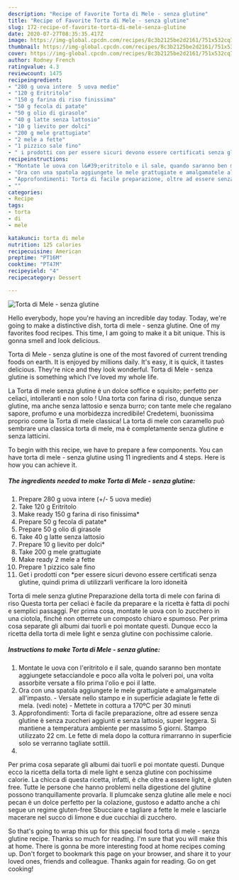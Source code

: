 ```yaml
---
description: "Recipe of Favorite Torta di Mele - senza glutine"
title: "Recipe of Favorite Torta di Mele - senza glutine"
slug: 172-recipe-of-favorite-torta-di-mele-senza-glutine
date: 2020-07-27T08:35:35.417Z
image: https://img-global.cpcdn.com/recipes/8c3b2125be2d2161/751x532cq70/torta-di-mele-senza-glutine-recipe-main-photo.jpg
thumbnail: https://img-global.cpcdn.com/recipes/8c3b2125be2d2161/751x532cq70/torta-di-mele-senza-glutine-recipe-main-photo.jpg
cover: https://img-global.cpcdn.com/recipes/8c3b2125be2d2161/751x532cq70/torta-di-mele-senza-glutine-recipe-main-photo.jpg
author: Rodney French
ratingvalue: 4.3
reviewcount: 1475
recipeingredient:
- "280 g uova intere  5 uova medie"
- "120 g Eritritolo"
- "150 g farina di riso finissima"
- "50 g fecola di patate"
- "50 g olio di girasole"
- "40 g latte senza lattosio"
- "10 g lievito per dolci"
- "200 g mele grattugiate"
- "2 mele a fette"
- "1 pizzico sale fino"
- " i prodotti con per essere sicuri devono essere certificati senza glutine quindi prima di utilizzarli verificare la loro idoneit"
recipeinstructions:
- "Montate le uova con l&#39;eritritolo e il sale, quando saranno ben montate aggiungete setacciandole e poco alla volta le polveri poi, una volta assorbite versate a filo prima l&#39;olio e poi il latte."
- "Ora con una spatola aggiungete le mele grattugiate e amalgamatele all&#39;impasto. Versate nello stampo e in superficie adagiate le fette di mela. (vedi note) Mettete in cottura a 170ºC per 30 minuti"
- "Approfondimenti: Torta di facile preparazione, oltre ad essere senza glutine è senza zuccheri aggiunti e senza lattosio, super leggera. Si mantiene a temperatura ambiente per massimo 5 giorni. Stampo utilizzato 22 cm. Le fette di mela dopo la cottura rimarranno in superficie solo se verranno tagliate sottili."
- ""
categories:
- Recipe
tags:
- torta
- di
- mele

katakunci: torta di mele 
nutrition: 125 calories
recipecuisine: American
preptime: "PT16M"
cooktime: "PT47M"
recipeyield: "4"
recipecategory: Dessert

---
```



![Torta di Mele - senza glutine](https://img-global.cpcdn.com/recipes/8c3b2125be2d2161/751x532cq70/torta-di-mele-senza-glutine-recipe-main-photo.jpg)

Hello everybody, hope you're having an incredible day today. Today, we're going to make a distinctive dish, torta di mele - senza glutine. One of my favorites food recipes. This time, I am going to make it a bit unique. This is gonna smell and look delicious.

Torta di Mele - senza glutine is one of the most favored of current trending foods on earth. It is enjoyed by millions daily. It's easy, it is quick, it tastes delicious. They're nice and they look wonderful. Torta di Mele - senza glutine is something which I've loved my whole life.

La Torta di mele senza glutine è un dolce soffice e squisito; perfetto per celiaci, intolleranti e non solo ! Una torta con farina di riso, dunque senza glutine, ma anche senza lattosio e senza burro; con tante mele che regalano sapore, profumo e una morbidezza incredibile! Credetemi, buonissima proprio come la Torta di mele classica! La torta di mele con caramello può sembrare una classica torta di mele, ma è completamente senza glutine e senza latticini.


To begin with this recipe, we have to prepare a few components. You can have torta di mele - senza glutine using 11 ingredients and 4 steps. Here is how you can achieve it.

<!--inarticleads1-->

##### The ingredients needed to make Torta di Mele - senza glutine:

1. Prepare 280 g uova intere (+/- 5 uova medie)
1. Take 120 g Eritritolo
1. Make ready 150 g farina di riso finissima*
1. Prepare 50 g fecola di patate*
1. Prepare 50 g olio di girasole
1. Take 40 g latte senza lattosio
1. Prepare 10 g lievito per dolci*
1. Take 200 g mele grattugiate
1. Make ready 2 mele a fette
1. Prepare 1 pizzico sale fino
1. Get  i prodotti con *per essere sicuri devono essere certificati senza glutine, quindi prima di utilizzarli verificare la loro idoneità


Torta di mele senza glutine Preparazione della torta di mele con farina di riso Questa torta per celiaci è facile da preparare e la ricetta è fatta di pochi e semplici passaggi. Per prima cosa, montate le uova con lo zucchero in una ciotola, finché non otterrete un composto chiaro e spumoso. Per prima cosa separate gli albumi dai tuorli e poi montate questi. Dunque ecco la ricetta della torta di mele light e senza glutine con pochissime calorie. 

<!--inarticleads2-->

##### Instructions to make Torta di Mele - senza glutine:

1. Montate le uova con l&#39;eritritolo e il sale, quando saranno ben montate aggiungete setacciandole e poco alla volta le polveri poi, una volta assorbite versate a filo prima l&#39;olio e poi il latte.
1. Ora con una spatola aggiungete le mele grattugiate e amalgamatele all&#39;impasto. - Versate nello stampo e in superficie adagiate le fette di mela. (vedi note) - Mettete in cottura a 170ºC per 30 minuti
1. Approfondimenti: Torta di facile preparazione, oltre ad essere senza glutine è senza zuccheri aggiunti e senza lattosio, super leggera. Si mantiene a temperatura ambiente per massimo 5 giorni. Stampo utilizzato 22 cm. Le fette di mela dopo la cottura rimarranno in superficie solo se verranno tagliate sottili.
1. 


Per prima cosa separate gli albumi dai tuorli e poi montate questi. Dunque ecco la ricetta della torta di mele light e senza glutine con pochissime calorie. La chicca di questa ricetta, infatti, è che oltre a essere light, è gluten free. Tutte le persone che hanno problemi nella digestione del glutine possono tranquillamente provarla. Il plumcake senza glutine alle mele e noci pecan è un dolce perfetto per la colazione, gustoso e adatto anche a chi segue un regime gluten-free Sbucciare e tagliare a fette le mele e lasciarle macerare nel succo di limone e due cucchiai di zucchero. 

So that's going to wrap this up for this special food torta di mele - senza glutine recipe. Thanks so much for reading. I'm sure that you will make this at home. There is gonna be more interesting food at home recipes coming up. Don't forget to bookmark this page on your browser, and share it to your loved ones, friends and colleague. Thanks again for reading. Go on get cooking!
